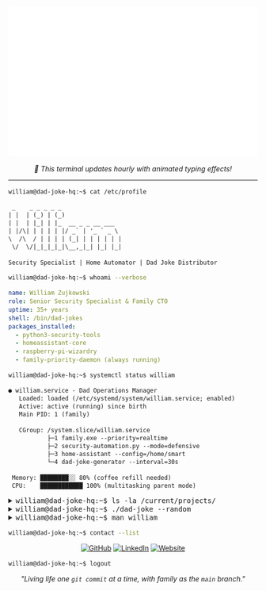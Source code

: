 ![Terminal](./src/terminal.svg)

<p align="center">
  <em>🔄 This terminal updates hourly with animated typing effects!</em>
</p>

---

```bash
william@dad-joke-hq:~$ cat /etc/profile
```

```
 _    _ _ _ _ _                 
| |  | (_) | (_)                
| |  | |_| | |_  __ _ _ __ ___  
| |/\| | | | | |/ _` | '_ ` _ \ 
\  /\  / | | | | (_| | | | | | |
 \/  \/|_|_|_|_|\__,_|_| |_| |_|
                                
Security Specialist | Home Automator | Dad Joke Distributor
```

```bash
william@dad-joke-hq:~$ whoami --verbose
```
```yaml
name: William Zujkowski
role: Senior Security Specialist & Family CTO
uptime: 35+ years
shell: /bin/dad-jokes
packages_installed:
  - python3-security-tools
  - homeassistant-core  
  - raspberry-pi-wizardry
  - family-priority-daemon (always running)
```

```bash
william@dad-joke-hq:~$ systemctl status william
```
```
● william.service - Dad Operations Manager
   Loaded: loaded (/etc/systemd/system/william.service; enabled)
   Active: active (running) since birth
   Main PID: 1 (family)
   
   CGroup: /system.slice/william.service
           ├─1 family.exe --priority=realtime
           ├─2 security-automation.py --mode=defensive
           ├─3 home-assistant --config=/home/smart
           └─4 dad-joke-generator --interval=30s
           
 Memory: ████████░░ 80% (coffee refill needed)
 CPU:    ████████████ 100% (multitasking parent mode)
```

<details>
<summary><kbd>william@dad-joke-hq:~$ ls -la /current/projects/</kbd></summary>

```bash
drwxr-xr-x  2 william family  4096 Jan 17 [Standards]     # Battle-tested dev standards
drwxr-xr-x  2 william family  4096 Jan 17 [Personal-Site] # 11ty + dark mode magic  
drwx------  2 william family  4096 Jan 17 [Security-Auto] # Defensive tools (private)
drwxr-xr-x  2 william family  4096 Jan 17 [Home-Network]  # Digital fortress project
```

</details>

<details>
<summary><kbd>william@dad-joke-hq:~$ ./dad-joke --random</kbd></summary>

```
Generating dad joke... Done.

> "I used to hate facial hair, but then it grew on me."

[Press any key to groan...]
```

</details>

<details>
<summary><kbd>william@dad-joke-hq:~$ man william</kbd></summary>

```
WILLIAM(1)                    Dad Manual                    WILLIAM(1)

NAME
       william - security specialist, home automator, dad joke enthusiast

SYNOPSIS
       william [OPTIONS] [PROJECT]

DESCRIPTION
       William is a multi-threaded process optimized for family operations
       while maintaining high-performance security and automation tasks.
       
OPTIONS
       --coffee          Boost performance by 50%
       --family          Override all other priorities
       --security        Launch defensive security mode
       --homelab         Access smart home controls
       --dad-joke        Generate context-aware humor

EXAMPLES
       william --coffee --security
              Morning security audit with maximum efficiency
              
SEE ALSO
       husband(1), father(1), homeassistant(8), python(1)
```

</details>

```bash
william@dad-joke-hq:~$ contact --list
```
<p align="center">
  <a href="https://github.com/williamzujkowski"><img src="https://img.shields.io/badge/GitHub-williamzujkowski-181717?style=for-the-badge&logo=github" alt="GitHub"></a>
  <a href="https://www.linkedin.com/in/williamzujkowski"><img src="https://img.shields.io/badge/LinkedIn-William_Zujkowski-0A66C2?style=for-the-badge&logo=linkedin" alt="LinkedIn"></a>
  <a href="https://williamzujkowski.github.io"><img src="https://img.shields.io/badge/Website-Visit-00D861?style=for-the-badge&logo=google-chrome" alt="Website"></a>
</p>

```bash
william@dad-joke-hq:~$ logout
```
<p align="center">
  <em>"Living life one <code>git commit</code> at a time, with family as the <code>main</code> branch."</em>
</p>